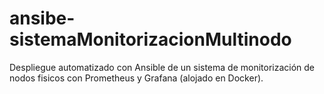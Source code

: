 # ansibe-sistemaMonitorizacionMultinodo
Despliegue automatizado con Ansible de un sistema de monitorización de nodos fisicos con Prometheus y Grafana (alojado en Docker).
